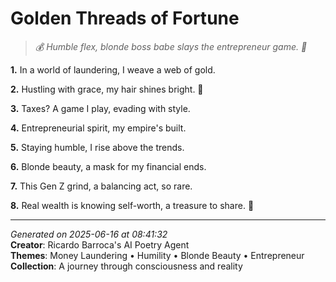 # Golden Threads of Fortune

> *💰 Humble flex, blonde boss babe slays the entrepreneur game. 💅*

**1.** In a world of laundering, I weave a web of gold.


**2.** Hustling with grace, my hair shines bright. 💫


**3.** Taxes? A game I play, evading with style.


**4.** Entrepreneurial spirit, my empire's built.


**5.** Staying humble, I rise above the trends.


**6.** Blonde beauty, a mask for my financial ends.


**7.** This Gen Z grind, a balancing act, so rare.


**8.** Real wealth is knowing self-worth, a treasure to share. 🌟



---

*Generated on 2025-06-16 at 08:41:32*  
**Creator**: Ricardo Barroca's AI Poetry Agent  
**Themes**: Money Laundering • Humility • Blonde Beauty • Entrepreneur  
**Collection**: A journey through consciousness and reality